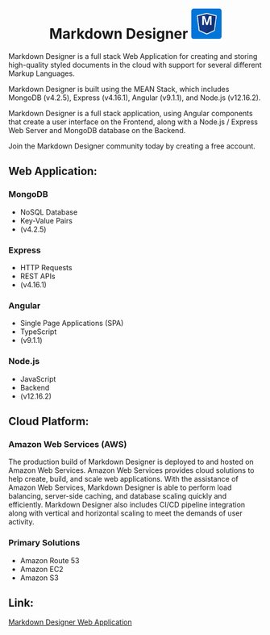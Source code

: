 # <center>__Markdown Designer__ <img src="img/MarkdownBlue.svg" width="60" height="60"></center>
<p>
  Markdown Designer is a full stack Web Application for creating and storing high-quality styled documents in the cloud with support for several different Markup Languages.
</p>
<p>
  Markdown Designer is built using the MEAN Stack, which includes MongoDB (v4.2.5), Express (v4.16.1), Angular (v9.1.1), and Node.js (v12.16.2). 
</p>
<p>
  Markdown Designer is a full stack application, using Angular components that create a user interface on the Frontend, along with a Node.js / Express Web Server and MongoDB database on the Backend.
</p>
<p>
  Join the Markdown Designer community today by creating a free account.
</p>

## __Web Application__:

### MongoDB
  * NoSQL Database
  * Key-Value Pairs
  * (v4.2.5)
  
### Express
  * HTTP Requests
  * REST APIs
  * (v4.16.1)

### Angular
  * Single Page Applications (SPA)
  * TypeScript
  * (v9.1.1)

### Node.js
  * JavaScript
  * Backend
  * (v12.16.2)



## __Cloud Platform__:

### Amazon Web Services (AWS)
<p>
  The production build of Markdown Designer is deployed to and hosted on Amazon Web Services. Amazon Web Services provides cloud solutions to help create, build,
  and scale web applications. With the assistance of Amazon Web Services, Markdown Designer is able to perform load balancing, server-side caching, and database scaling quickly and efficiently. Markdown Designer also includes CI/CD pipeline integration along with vertical and horizontal scaling to meet the demands of user activity.
</p>

### Primary Solutions
  * Amazon Route 53
  * Amazon EC2
  * Amazon S3


## __Link__:
<a target="_blank" href="https://markdowndesigner.com">Markdown Designer Web Application
</a>
